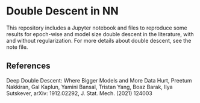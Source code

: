# Double Descent in NN
This repository includes a Jupyter notebook and files to reproduce some results for epoch-wise and model size double descent in the literature, with and 
without regularization. For more details about double descent, see the note file.

## References
Deep Double Descent: Where Bigger Models and More Data Hurt, Preetum Nakkiran, Gal Kaplun, Yamini Bansal, Tristan Yang, Boaz Barak, Ilya Sutskever,
arXiv: 1912.02292, J. Stat. Mech. (2021) 124003

